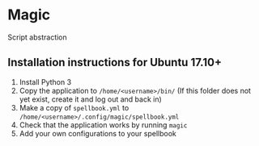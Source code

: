 # Magic

Script abstraction


## Installation instructions for Ubuntu 17.10+

1. Install Python 3
2. Copy the application to `/home/<username>/bin/` (If this folder does not yet exist, create it and log out and back in)
3. Make a copy of `spellbook.yml` to `/home/<username>/.config/magic/spellbook.yml`
4. Check that the application works by running `magic`
5. Add your own configurations to your spellbook